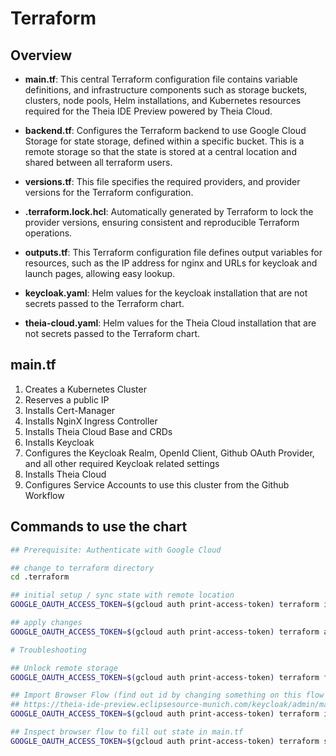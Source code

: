 # Terraform

## Overview

- **main.tf**: This central Terraform configuration file contains variable definitions, and infrastructure components such as storage buckets, clusters, node pools, Helm installations, and Kubernetes resources required for the Theia IDE Preview powered by Theia Cloud.

- **backend.tf**: Configures the Terraform backend to use Google Cloud Storage for state storage, defined within a specific bucket. This is a remote storage so that the state is stored at a central location and shared between all terraform users.

- **versions.tf**: This file specifies the required providers, and provider versions for the Terraform configuration.

- **.terraform.lock.hcl**: Automatically generated by Terraform to lock the provider versions, ensuring consistent and reproducible Terraform operations.

- **outputs.tf**: This Terraform configuration file defines output variables for resources, such as the IP address for nginx and URLs for keycloak and launch pages, allowing easy lookup.

- **keycloak.yaml**: Helm values for the keycloak installation that are not secrets passed to the Terraform chart.

- **theia-cloud.yaml**: Helm values for the Theia Cloud installation that are not secrets passed to the Terraform chart.

## main.tf

1. Creates a Kubernetes Cluster
2. Reserves a public IP
3. Installs Cert-Manager
4. Installs NginX Ingress Controller
5. Installs Theia Cloud Base and CRDs
6. Installs Keycloak
7. Configures the Keycloak Realm, OpenId Client, Github OAuth Provider, and all other required Keycloak related settings
8. Installs Theia Cloud
9. Configures Service Accounts to use this cluster from the Github Workflow

## Commands to use the chart

```sh
## Prerequisite: Authenticate with Google Cloud

## change to terraform directory
cd .terraform

## initial setup / sync state with remote location
GOOGLE_OAUTH_ACCESS_TOKEN=$(gcloud auth print-access-token) terraform init

## apply changes
GOOGLE_OAUTH_ACCESS_TOKEN=$(gcloud auth print-access-token) terraform apply

# Troubleshooting

## Unlock remote storage
GOOGLE_OAUTH_ACCESS_TOKEN=$(gcloud auth print-access-token) terraform force-unlock <ID of the Lock Info>

## Import Browser Flow (find out id by changing something on this flow and checking the network tab in browser)
## https://theia-ide-preview.eclipsesource-munich.com/keycloak/admin/master/console/#/TheiaCloud/authentication -> browser flow -> change e.g. identity provider redirector -> inspect network
GOOGLE_OAUTH_ACCESS_TOKEN=$(gcloud auth print-access-token) terraform import keycloak_authentication_execution.browser TheiaCloud/browser/0aac893f-210e-4183-a649-b70753868ede

## Inspect browser flow to fill out state in main.tf
GOOGLE_OAUTH_ACCESS_TOKEN=$(gcloud auth print-access-token) terraform state show keycloak_authentication_execution.browser
```
